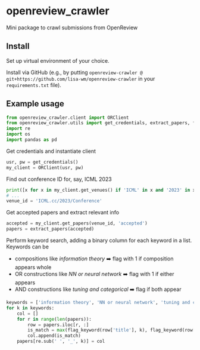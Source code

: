 # openreview_crawler

Mini package to crawl submissions from OpenReview

## Install

Set up virtual environment of your choice.

Install via GitHub (e.g., by putting `openreview-crawler @ git+https://github.com/lisa-wm/openreview-crawler` in your `requirements.txt` file).

## Example usage

```python
from openreview_crawler.client import ORClient
from openreview_crawler.utils import get_credentials, extract_papers, flag_keyword
import re
import os
import pandas as pd
```

Get credentials and instantiate client

```python
usr, pw = get_credentials()
my_client = ORClient(usr, pw)
```

Find out conference ID for, say, ICML 2023

```python
print([x for x in my_client.get_venues() if 'ICML' in x and '2023' in x])
# ...
venue_id = 'ICML.cc/2023/Conference'
```

Get accepted papers and extract relevant info

```python
accepted = my_client.get_papers(venue_id, 'accepted')
papers = extract_papers(accepted)
```

Perform keyword search, adding a binary column for each keyword in a list.
Keywords can be
- compositions like *information theory* :arrow_right: flag with 1 if composition appears whole
- OR constructions like *NN or neural network* :arrow_right: flag with 1 if either appears
- AND constructions like *tuning and categorical* :arrow_right: flag if both appear

```python
keywords = ['information theory', 'NN or neural network', 'tuning and categorical']
for k in keywords:
    col = []
    for r in range(len(papers)):
        row = papers.iloc[r, :]
        is_match = max(flag_keyword(row['title'], k), flag_keyword(row['abstract'], k))
        col.append(is_match)
    papers[re.sub(' ', '_', k)] = col
```
